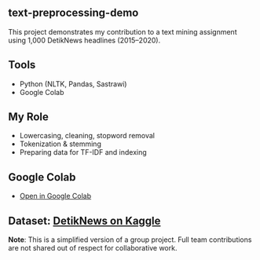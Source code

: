 ## text-preprocessing-demo
This project demonstrates my contribution to a text mining assignment using 1,000 DetikNews headlines (2015–2020).

## Tools
- Python (NLTK, Pandas, Sastrawi)
- Google Colab

## My Role
- Lowercasing, cleaning, stopword removal
- Tokenization & stemming
- Preparing data for TF-IDF and indexing

## Google Colab
- [Open in Google Colab](https://colab.research.google.com/drive/1SZA1KwffG1sN0uaWlyUZXpQKULNhRxmb?usp=sharing)

## Dataset: [DetikNews on Kaggle](https://www.kaggle.com/datasets/bantalmetal/detiknews-headline-every-15th-janoct-20152020?resource=download&authuser=0)

**Note**: This is a simplified version of a group project. Full team contributions are not shared out of respect for collaborative work.
